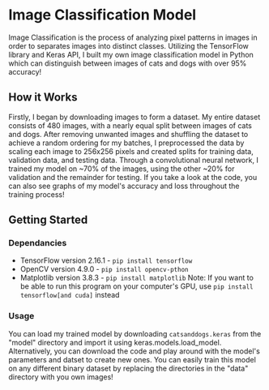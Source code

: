 # Image Classification Model

Image Classification is the process of analyzing pixel patterns in images in order to separates images into distinct classes. Utilizing the TensorFlow library and Keras API, I built my own image classification model in Python which can distinguish between images of cats and dogs with over 95% accuracy! 

## How it Works

Firstly, I began by downloading images to form a dataset. My entire dataset consists of 480 images, with a nearly equal split between images of cats and dogs. After removing unwanted images and shuffling the dataset to achieve a random ordering for my batches, I preprocessed the data by scaling each image to 256x256 pixels and created splits for training data, validation data, and testing data. Through a convolutional neural network, I trained my model on ~70% of the images, using the other ~20% for validation and the remainder for testing. If you take a look at the code, you can also see graphs of my model's accuracy and loss throughout the training process!

## Getting Started

### Dependancies
* TensorFlow version 2.16.1 - `pip install tensorflow`
* OpenCV version 4.9.0 - `pip install opencv-pthon`
* Matplotlib version 3.8.3 - `pip install matplotlib`
Note: If you want to be able to run this program on your computer's GPU, use `pip install tensorflow[and cuda]` instead

### Usage
You can load my trained model by downloading `catsanddogs.keras` from the "model" directory and import it using keras.models.load_model. Alternatively, you can download the code and play around with the model's parameters and datset to create new ones. You can easily train this model on any different binary dataset by replacing the directories in the "data" directory with you own images!
